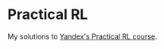 # Practical RL
My solutions to [Yandex's Practical RL course][1].

[1]: https://github.com/yandexdataschool/Practical_RL
